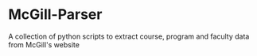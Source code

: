 # McGill-Parser
A collection of python scripts to extract course, program and faculty data from McGill's website
